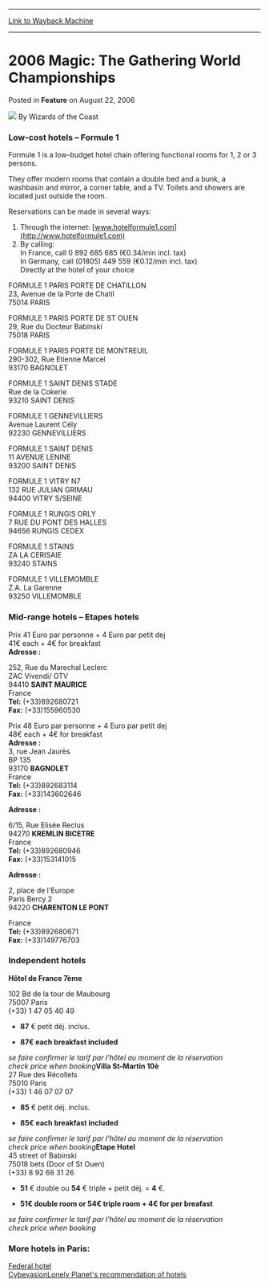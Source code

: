 
---
[Link to Wayback Machine](https://web.archive.org/web/20211015194553/https://magic.wizards.com/en/articles/archive/feature/2006-magic-gathering-world-championships-2006-08-22)

[_metadata_:author]:- "Wizards of the Coast"
[_metadata_:description]:- "Low-cost hotels – Formule 1 Formule 1 is a low-budget hotel chain offering functional rooms for 1, 2 or 3 persons.They offer modern rooms that contain a double bed and a bunk, a washbasin and mirror, a corner table, and a TV. Toilets and showers are located just outside the room.Reservations can be made in several ways: 1) Through the internet: www.hotelformule1.com 2) By"
[_metadata_:generator]:- "Drupal 7 (http://drupal.org)"
[_metadata_:node]:- "732356"
[_metadata_:publish_date]:- "2006-08-22"
[_metadata_:source]:- "div-main-content"
[_metadata_:title]:- "2006 Magic: The Gathering World Championships"
[_metadata_:wayback_capture_timestamp]:- "2021-10-15 19:45:53"
[_metadata_:wayback_raw_url]:- "https://web.archive.org/web/20211015194553id_/https://magic.wizards.com/en/articles/archive/feature/2006-magic-gathering-world-championships-2006-08-22"
[_metadata_:wayback_url]:- "https://magic.wizards.com/en/articles/archive/feature/2006-magic-gathering-world-championships-2006-08-22"
---


2006 Magic: The Gathering World Championships
=============================================



 Posted in **Feature**
 on August 22, 2006 






![](https://media.magic.wizards.com/styles/auth_small/public/images/person/wizards_author.jpg)
By Wizards of the Coast














### Low-cost hotels – Formule 1


Formule 1 is a low-budget hotel chain offering functional rooms for 1, 2 or 3 persons.

They offer modern rooms that contain a double bed and a bunk, a washbasin and mirror, a corner table, and a TV. Toilets and showers are located just outside the room.

Reservations can be made in several ways:  
 1) Through the internet: [www.hotelformule1.com](http://www.hotelformule1.com)  
 2) By calling:  
 In France, call 0 892 685 685 (€0.34/min incl. tax)  
 In Germany, call (01805) 449 559 (€0.12/min incl. tax)  
 Directly at the hotel of your choice

FORMULE 1 PARIS PORTE DE CHATILLON   
23, Avenue de la Porte de Chatil  
 75014 PARIS 

FORMULE 1 PARIS PORTE DE ST OUEN   
29, Rue du Docteur Babinski  
 75018 PARIS

FORMULE 1 PARIS PORTE DE MONTREUIL   
 290-302, Rue Etienne Marcel  
 93170 BAGNOLET

FORMULE 1 SAINT DENIS STADE   
Rue de la Cokerie  
 93210 SAINT DENIS

FORMULE 1 GENNEVILLIERS  
 Avenue Laurent Cély  
 92230 GENNEVILLIERS 

FORMULE 1 SAINT DENIS  
 11 AVENUE LENINE  
 93200 SAINT DENIS 

FORMULE 1 VITRY N7  
 132 RUE JULIAN GRIMAU  
 94400 VITRY S/SEINE 

FORMULE 1 RUNGIS ORLY  
 7 RUE DU PONT DES HALLES  
 94656 RUNGIS CEDEX 

FORMULE 1 STAINS  
 ZA LA CERISAIE  
 93240 STAINS 

FORMULE 1 VILLEMOMBLE  
 Z.A. La Garenne  
 93250 VILLEMOMBLE




### Mid-range hotels – Etapes hotels


Prix 41 Euro par personne + 4 Euro par petit dej  
 41€ each + 4€ for breakfast  
**Adresse :**
  
 252, Rue du Marechal Leclerc  
 ZAC Vivendi/ OTV  
 94410 **SAINT MAURICE**  
 France  
**Tel:** (+33)892680721  
**Fax:** (+33)155960530

Prix 48 Euro par personne + 4 Euro par petit dej  
 48€ each + 4€ for breakfast  
**Adresse :**  
 3, rue Jean Jaurès  
 BP 135  
 93170 **BAGNOLET**  
 France  
**Tel:** (+33)892683114  
**Fax:** (+33)143602646

**Adresse :**
  
 6/15, Rue Elisée Reclus  
 94270 **KREMLIN BICETRE**  
 France  
**Tel:** (+33)892680946  
**Fax:** (+33)153141015

**Adresse :**
  
 2, place de l'Europe  
 Paris Bercy 2  
 94220 **CHARENTON LE PONT**
  
 France  
**Tel:** (+33)892680671  
**Fax:** (+33)149776703 




### Independent hotels


**Hôtel de France 7ème**
  
 102 Bd de la tour de Maubourg  
 75007 Paris   
 (+33) 1 47 05 40 49  


- **87** € petit déj. inclus.

  
- **87€ each breakfast included**

  
*se faire confirmer le tarif par l'hôtel au moment de la réservation*  
*check price when booking***Villa St-Martin 10è**  
 27 Rue des Récollets  
 75010 Paris   
 (+33) 1 46 07 07 07   


- **85** € petit déj. inclus.

  
- **85€ each breakfast included**

  
*se faire confirmer le tarif par l'hôtel au moment de la réservation*  
*check price when booking***Etape Hotel**  
 45 street of Babinski   
 75018 bets (Door of St Ouen)  
 (+33) 8 92 68 31 26   


- **51** € double ou **54** € triple + petit déj. = **4** €.

  
- **51€ double room or 54€ triple room + 4€ for per breafast**

  
*se faire confirmer le tarif par l'hôtel au moment de la réservation*  
*check price when booking*


### More hotels in Paris:


[Federal hotel](http://fr.federal-hotel.com/hotels_paris_42074_arrond_01.htm)  
[Cybevasion](http://www.cybevasion.fr/hotels/france/paris.html)[Lonely Planet's recommendation of hotels](http://www.lonelyplanet.com/worldguide/destinations/europe/france/paris/sleep)







